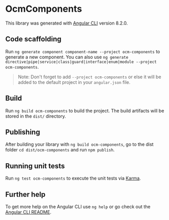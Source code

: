 # OcmComponents

This library was generated with [Angular CLI](https://github.com/angular/angular-cli) version 8.2.0.

## Code scaffolding

Run `ng generate component component-name --project ocm-components` to generate a new component. You can also use `ng generate directive|pipe|service|class|guard|interface|enum|module --project ocm-components`.
> Note: Don't forget to add `--project ocm-components` or else it will be added to the default project in your `angular.json` file. 

## Build

Run `ng build ocm-components` to build the project. The build artifacts will be stored in the `dist/` directory.

## Publishing

After building your library with `ng build ocm-components`, go to the dist folder `cd dist/ocm-components` and run `npm publish`.

## Running unit tests

Run `ng test ocm-components` to execute the unit tests via [Karma](https://karma-runner.github.io).

## Further help

To get more help on the Angular CLI use `ng help` or go check out the [Angular CLI README](https://github.com/angular/angular-cli/blob/master/README.md).
